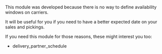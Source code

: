 This module was developed because there is no way to define availability windows on
carriers.

It will be useful for you if you need to have a better expected date on your sales and
pickings.

If you need this module for those reasons, these might interest you too:

- delivery_partner_schedule
